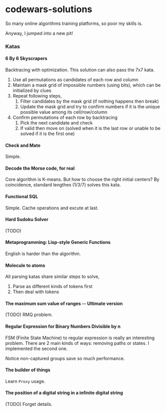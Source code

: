 # codewars-solutions

So many online algorithms training platforms, so poor my skills is.

Anyway, I jumped into a new pit!

### Katas

#### 6 By 6 Skyscrapers

Backtracing with optimization. This solution can also pass the 7x7 kata.

1. Use all permutations as candidates of each row and column
1. Maintain a mask grid of impossible numbers (using bits), which can be initialized by clues
1. Repeat following steps,
    1. Filter candidates by the mask grid (if nothing happens then break)
    1. Update the mask grid and try to confirm numbers if it is the unique possible value among its cell/row/column
1. Confirm permutations of each row by backtracing
    1. Pick the next candidate and check
    1. If valid then move on (solved when it is the last row or unable to be solved if it is the first one)

#### Check and Mate

Simple.

#### Decode the Morse code, for real

Core algorithm is K-means. But how to choose the right initial centers? By coincidence, standard lengthes (1/3/7) solves this kata.

#### Functional SQL

Simple. Cache operations and excute at last.

#### Hard Sudoku Solver

(TODO)

#### Metaprogramming: Lisp-style Generic Functions

English is harder than the algorithm.

#### Molecule to atoms

All parsing katas share similar steps to solve,

1. Parse as different kinds of tokens first
1. Then deal with tokens

#### The maximum sum value of ranges -- Ultimate version

(TODO) RMQ problem.

#### Regular Expression for Binary Numbers Divisible by n

FSM (Finite State Machine) to regular expression is really an interesting problem. There are 2 main kinds of ways: removing paths or states. I implemented the second one.

Notice non-captured groups save so much performance.

#### The builder of things

Learn `Proxy` usage.

#### The position of a digital string in a infinite digital string

(TODO) Forget details.
